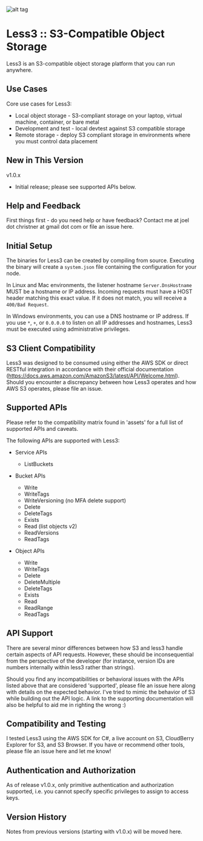 ![alt tag](https://github.com/jchristn/less3/blob/master/assets/logo.png)

# Less3 :: S3-Compatible Object Storage

Less3 is an S3-compatible object storage platform that you can run anywhere. 

## Use Cases

Core use cases for Less3:

- Local object storage - S3-compliant storage on your laptop, virtual machine, container, or bare metal
- Development and test - local devtest against S3 compatible storage
- Remote storage - deploy S3 compliant storage in environments where you must control data placement
 
## New in This Version

v1.0.x
- Initial release; please see supported APIs below.

## Help and Feedback

First things first - do you need help or have feedback?  Contact me at joel dot christner at gmail dot com or file an issue here. 

## Initial Setup

The binaries for Less3 can be created by compiling from source.  Executing the binary will create a ```system.json``` file containing the configuration for your node.

In Linux and Mac environments, the listener hostname ```Server.DnsHostname``` MUST be a hostname or IP address.  Incoming requests must have a HOST header matching this exact value.  If it does not match, you will receive a ```400/Bad Request```.

In Windows environments, you can use a DNS hostname or IP address.  If you use ```*```, ```+```, or ```0.0.0.0``` to listen on all IP addresses and hostnames, Less3 must be executed using administrative privileges.
 
## S3 Client Compatibility

Less3 was designed to be consumed using either the AWS SDK or direct RESTful integration in accordance with their official documentation (https://docs.aws.amazon.com/AmazonS3/latest/API/Welcome.html).  Should you encounter a discrepancy between how Less3 operates and how AWS S3 operates, please file an issue.
 
## Supported APIs

Please refer to the compatibility matrix found in 'assets' for a full list of supported APIs and caveats.

The following APIs are supported with Less3:
- Service APIs
  - ListBuckets

- Bucket APIs
  - Write
  - WriteTags
  - WriteVersioning (no MFA delete support)
  - Delete
  - DeleteTags
  - Exists
  - Read (list objects v2)
  - ReadVersions
  - ReadTags

- Object APIs
  - Write
  - WriteTags
  - Delete
  - DeleteMultiple
  - DeleteTags
  - Exists
  - Read
  - ReadRange
  - ReadTags

## API Support

There are several minor differences between how S3 and less3 handle certain aspects of API requests.  However, these should be inconsequential from the perspective of the developer (for instance, version IDs are numbers internally within less3 rather than strings).  

Should you find any incompatibilities or behavioral issues with the APIs listed above that are considered 'supported', please file an issue here along with details on the expected behavior.  I've tried to mimic the behavior of S3 while building out the API logic.  A link to the supporting documentation will also be helpful to aid me in righting the wrong :)

## Compatibility and Testing

I tested Less3 using the AWS SDK for C#, a live account on S3, CloudBerry Explorer for S3, and S3 Browser.  If you have or recommend other tools, please file an issue here and let me know!

## Authentication and Authorization

As of release v1.0.x, only primitive authentication and authorization supported, i.e. you cannot specify specific privileges to assign to access keys.

## Version History

Notes from previous versions (starting with v1.0.x) will be moved here.
